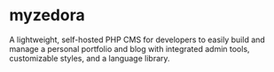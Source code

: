 # myzedora
A lightweight, self-hosted PHP CMS for developers to easily build and manage a personal portfolio and blog with integrated admin tools, customizable styles, and a language library.

